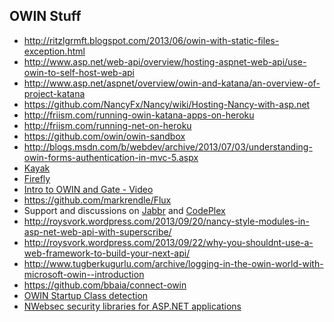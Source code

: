 OWIN Stuff
----------

- http://ritzlgrmft.blogspot.com/2013/06/owin-with-static-files-exception.html
- http://www.asp.net/web-api/overview/hosting-aspnet-web-api/use-owin-to-self-host-web-api
- http://www.asp.net/aspnet/overview/owin-and-katana/an-overview-of-project-katana
- https://github.com/NancyFx/Nancy/wiki/Hosting-Nancy-with-asp.net
- http://friism.com/running-owin-katana-apps-on-heroku
- http://friism.com/running-net-on-heroku
- https://github.com/owin/owin-sandbox
- http://blogs.msdn.com/b/webdev/archive/2013/07/03/understanding-owin-forms-authentication-in-mvc-5.aspx
- [Kayak](https://github.com/kayak/kayak)
- [Firefly](https://github.com/loudej/firefly)
- [Intro to OWIN and Gate - Video](http://vimeo.com/43808787)
- https://github.com/markrendle/Flux
- Support and discussions on [Jabbr](https://jabbr.net/#/rooms/owin) and [CodePlex](https://katanaproject.codeplex.com/discussions)
- http://roysvork.wordpress.com/2013/09/20/nancy-style-modules-in-asp-net-web-api-with-superscribe/
- http://roysvork.wordpress.com/2013/09/22/why-you-shouldnt-use-a-web-framework-to-build-your-next-api/
- http://www.tugberkugurlu.com/archive/logging-in-the-owin-world-with-microsoft-owin--introduction
- https://github.com/bbaia/connect-owin
- [OWIN Startup Class detection](http://www.asp.net/aspnet/overview/owin-and-katana/owin-startup-class-detection)
- [NWebsec security libraries for ASP.NET applications](https://nwebsec.codeplex.com/)
